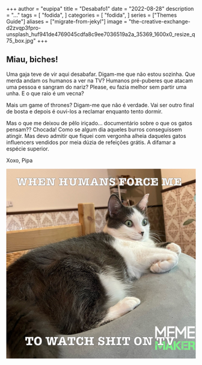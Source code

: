 +++
author = "eupipa"
title = "Desabafo1"
date = "2022-08-28"
description = "..."
tags = [
    "fodida",
]
categories = [
    "fodida",
]
series = ["Themes Guide"]
aliases = ["migrate-from-jekyl"]
image = "the-creative-exchange-d2zvqp3fpro-unsplash_huf941de4769045cdfa8c9ee7036519a2a_35369_1600x0_resize_q75_box.jpg"
+++


## Miau, biches!

Uma gaja teve de vir aqui desabafar. 
Digam-me que não estou sozinha.
Que merda andam os humanos a ver na TV?
Humanos pré-puberes que atacam uma pessoa e sangram do nariz? 
Please, eu fazia melhor sem partir uma unha. E o que raio é um vecna?

Mais um game of thrones? Digam-me que não é verdade. Vai ser outro final de bosta e depois é ouvi-los a reclamar enquanto tento dormir.

Mas o que me deixou de pêlo iriçado… documentário sobre o que os gatos pensam?? Chocada! Como se algum dia aqueles burros conseguissem atingir. Mas devo admitir que fiquei com vergonha alheia daqueles gatos influencers vendidos por meia dúzia de refeições grátis. A difamar a espécie superior. 

Xoxo,
Pipa

![Example image](meme.jpeg)